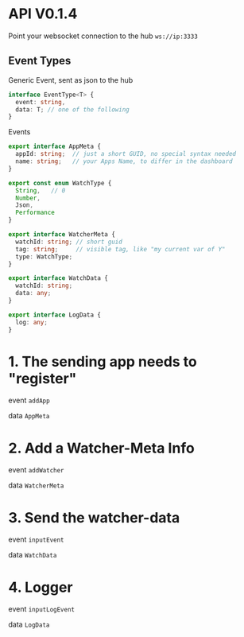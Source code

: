 # API V0.1.4

Point your websocket connection to the hub `ws://ip:3333`

## Event Types
Generic Event, sent as json to the hub
```ts
interface EventType<T> {
  event: string,
  data: T; // one of the following
}
```

Events
```ts
export interface AppMeta {
  appId: string;  // just a short GUID, no special syntax needed
  name: string;   // your Apps Name, to differ in the dashboard
}
```
```ts
export const enum WatchType {
  String,   // 0
  Number,
  Json,
  Performance
}

export interface WatcherMeta {
  watchId: string; // short guid
  tag: string;     // visible tag, like "my current var of Y"
  type: WatchType; 
}
```

```ts
export interface WatchData {
  watchId: string;
  data: any;
}
```

```ts
export interface LogData {
  log: any;
}
```

# 1. The sending app needs to "register"
event `addApp`

data `AppMeta`


# 2. Add a Watcher-Meta Info
event `addWatcher`

data `WatcherMeta`


# 3. Send the watcher-data
event `inputEvent`

data `WatchData`

# 4.  Logger
event `inputLogEvent`

data `LogData`

